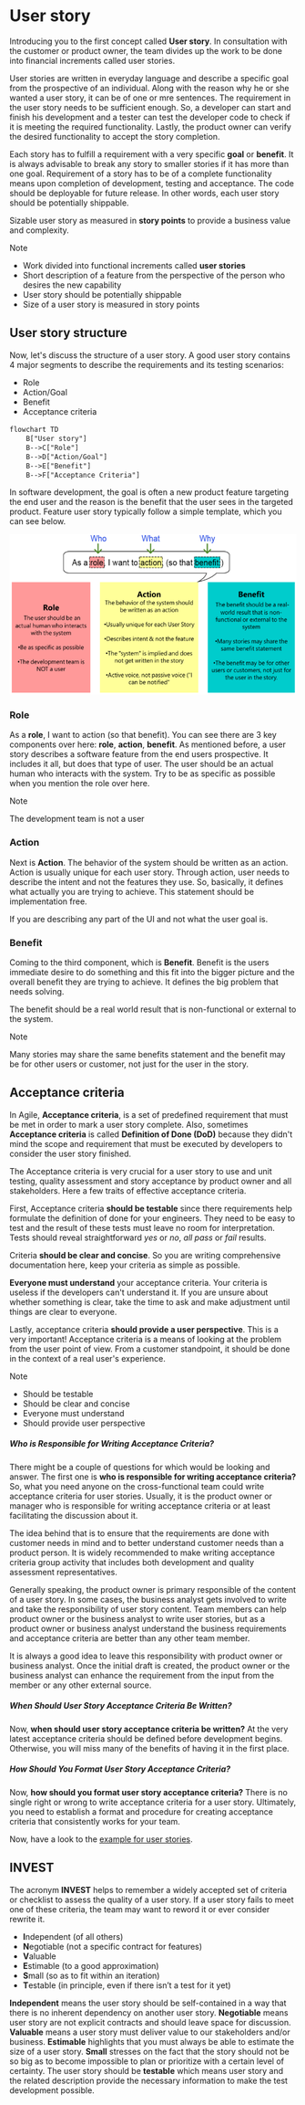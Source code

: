 # User story

Introducing you to the first concept called **User story**. In consultation with the customer or product owner, the team divides up the work to be done into financial increments called user stories.

User stories are written in everyday language and describe a specific goal from the prospective of an individual. Along with the reason why he or she wanted a user story, it can be of one or mre sentences. The requirement in the user story needs to be sufficient enough. So, a developer can start and finish his development and a tester can test the developer code to check if it is meeting the required functionality. Lastly, the product owner can verify the desired functionality to accept the story completion.

Each story has to fulfill a requirement with a very specific **goal** or **benefit**. It is always advisable to break any story to smaller stories if it has more than one goal. Requirement of a story has to be of a complete functionality means upon completion of development, testing and acceptance. The code should be deployable for future release. In other words, each user story should be potentially shippable.

Sizable user story as measured in **story points** to provide a business value and complexity.

>[!NOTE]
> - Work divided into functional increments called **user stories**
> - Short description of a feature from the perspective of the person who desires the new capability
> - User story should be potentially shippable
> - Size of a user story is measured in story points

## User story structure

Now, let's discuss the structure of a user story. A good user story contains 4 major segments to describe the requirements and its testing scenarios:

- Role
- Action/Goal
- Benefit
- Acceptance criteria

```mermaid
flowchart TD
    B["User story"]
    B-->C["Role"]
    B-->D["Action/Goal"]
    B-->E["Benefit"]
    B-->F["Acceptance Criteria"]
```

In software development, the goal is often a new product feature targeting the end user and the reason is the benefit that the user sees in the targeted product. Feature user story typically follow a simple template, which you can see below.

![User story](../images/user-story.png)

### Role

As a **role**, I want to action (so that benefit). You can see there are 3 key components over here: **role**, **action**, **benefit**. As mentioned before, a user story describes a software feature from the end users prospective. It includes it all, but does that type of user. The user should be an actual human who interacts with the system. Try to be as specific as possible when you mention the role over here. 

>[!NOTE]
> The development team is not a user

### Action

Next is **Action**. The behavior of the system should be written as an action. Action is usually unique for each user story. Through action, user needs to describe the intent and not the features they use. So, basically, it defines what actually you are trying to achieve. This statement should be implementation free.

If you are describing any part of the UI and not what the user goal is.

### Benefit

Coming to the third component, which is **Benefit**. Benefit is the users immediate desire to do something and this fit into the bigger picture and the overall benefit they are trying to achieve. It defines the big problem that needs solving.

The benefit should be a real world result that is non-functional or external to the system.

>[!NOTE]
> Many stories may share the same benefits statement and the benefit may be for other users or customer, not just for the user in the story.

## Acceptance criteria

In Agile, **Acceptance criteria**, is a set of predefined requirement that must be met in order to mark a user story complete. Also, sometimes **Acceptance criteria** is called **Definition of Done (DoD)** because they didn't mind the scope and requirement that must be executed by developers to consider the user story finished.

The Acceptance criteria is very crucial for a user story to use and unit testing, quality assessment and story acceptance by product owner and all stakeholders. Here a few traits of effective acceptance criteria.

First, Acceptance criteria **should be testable** since there requirements help formulate the definition of done for your engineers. They need to be easy to test and the result of these tests must leave no room for interpretation. Tests should reveal straightforward *yes* or *no*, *all pass* or *fail* results.

Criteria **should be clear and concise**. So you are writing comprehensive documentation here, keep your criteria as simple as possible.

**Everyone must understand** your acceptance criteria. Your criteria is useless if the developers can't understand it. If you are unsure about whether something is clear, take the time to ask and make adjustment until things are clear to everyone.

Lastly, acceptance criteria **should provide a user perspective**. This is a very important! Acceptance criteria is a means of looking at the problem from the user point of view. From a customer standpoint, it should be done in the context of a real user's experience. 

> [!NOTE]
> - Should be testable
> - Should be clear and concise
> - Everyone must understand
> - Should provide user perspective

##### Who is Responsible for Writing Acceptance Criteria?

There might be a couple of questions for which would be looking and answer. The first one is **who is responsible for writing acceptance criteria?** So, what you need anyone on the cross-functional team could write acceptance criteria for user stories. Usually, it is the product owner or manager who is responsible for writing acceptance criteria or at least facilitating the discussion about it.

The idea behind that is to ensure that the requirements are done with customer needs in mind and to better understand customer needs than a product person. It is widely recommended to make writing acceptance criteria group activity that includes both development and quality assessment representatives.

Generally speaking, the product owner is primary responsible of the content of a user story. In some cases, the business analyst gets involved to write and take the responsibility of user story content. Team members can help product owner or the business analyst to write user stories, but as a product owner or business analyst understand the business requirements and acceptance criteria are better than any other team member.

It is always a good idea to leave this responsibility with product owner or business analyst. Once the initial draft is created, the product owner or the business analyst can enhance the requirement from the input from the member or any other external source. 

##### When Should User Story Acceptance Criteria Be Written?

Now, **when should user story acceptance criteria be written?** At the very latest acceptance criteria should be defined before development begins. Otherwise, you will miss many of the benefits of having it in the first place.  

##### How Should You Format User Story Acceptance Criteria?

Now, **how should you format user story acceptance criteria?** There is no single right or wrong to write acceptance criteria for a user story. Ultimately, you need to establish a format and procedure for creating acceptance criteria that consistently works for your team.

Now, have a look to the [example for user stories](../agile/user-story-example.md).

## INVEST

The acronym **INVEST** helps to remember a widely accepted set of criteria or checklist to assess the quality of a user story. If a user story fails to meet one of these criteria, the team may want to reword it or ever consider rewrite it.

- **I**ndependent (of all others)
- **N**egotiable (not a specific contract for features)
- **V**aluable
- **E**stimable (to a good approximation)
- **S**mall (so as to fit within an iteration)
- **T**estable (in principle, even if there isn’t a test for it yet)

**Independent** means the user story should be self-contained in a way that there is no inherent dependency on another user story. **Negotiable** means user story are not explicit contracts and should leave space for discussion. **Valuable** means a user story must deliver value to our stakeholders and/or business. **Estimable** highlights that you must always be able to estimate the size of a user story. **Small** stresses on the fact that the story should not be so big as to become impossible to plan or prioritize with a certain level of certainty. The user story should be **testable** which means user story and the related description provide the necessary information to make the test development possible.
